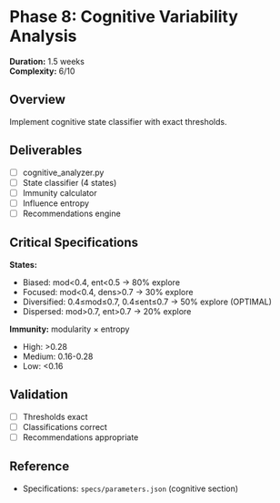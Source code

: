 # Phase 8: Cognitive Variability Analysis

**Duration:** 1.5 weeks  
**Complexity:** 6/10

## Overview

Implement cognitive state classifier with exact thresholds.

## Deliverables

- [ ] cognitive_analyzer.py
- [ ] State classifier (4 states)
- [ ] Immunity calculator
- [ ] Influence entropy
- [ ] Recommendations engine

## Critical Specifications

**States:**
- Biased: mod<0.4, ent<0.5 → 80% explore
- Focused: mod<0.4, dens>0.7 → 30% explore
- Diversified: 0.4≤mod≤0.7, 0.4≤ent≤0.7 → 50% explore (OPTIMAL)
- Dispersed: mod>0.7, ent>0.7 → 20% explore

**Immunity:** modularity × entropy
- High: >0.28
- Medium: 0.16-0.28
- Low: <0.16

## Validation

- [ ] Thresholds exact
- [ ] Classifications correct
- [ ] Recommendations appropriate

## Reference

- Specifications: `specs/parameters.json` (cognitive section)